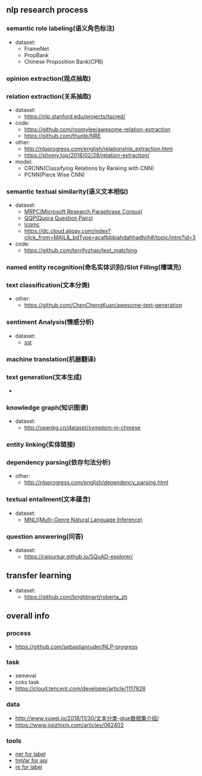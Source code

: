 ## nlp research process


### semantic role labeling(语义角色标注)
- dataset:
  - FrameNet
  - PropBank
  - Chinese Proposition Bank(CPB)

### opinion extraction(观点抽取)

### relation extraction(关系抽取)
- dataset:
  - https://nlp.stanford.edu/projects/tacred/
- code:
  - https://github.com/roomylee/awesome-relation-extraction
  - https://github.com/thunlp/NRE
- other:
  - http://nlpprogress.com/english/relationship_extraction.html
  - https://shomy.top/2018/02/28/relation-extraction/
- model:
  - CRCNN(Classifying Relations by Ranking with CNN)
  - PCNN(Piece Wise CNN)

### semantic textual similarity(语义文本相似)
- dataset:
  - [MRPC(Microsoft Research Paraphrase Corpus)](https://www.microsoft.com/en-us/download/details.aspx?id=52398)
  - [QQP(Quora Question Pairs)](https://www.quora.com/q/quoradata/First-Quora-Dataset-Release-Question-Pairs)
  - [lcqmc](http://icrc.hitsz.edu.cn/info/1037/1146.htm)
  - https://dc.cloud.alipay.com/index?click_from=MAIL&_bdType=acafbbbiahdahhadhiih#/topic/intro?id=3
- code:
  - https://github.com/terrifyzhao/text_matching

### named entity recognition(命名实体识别)/Slot Filling(槽填充)

### text classification(文本分类)
- other:
  - https://github.com/ChenChengKuan/awesome-text-generation

### sentiment Analysis(情感分析)
- dataset:
  - [sst](http://ai.stanford.edu/~amaas/data/sentiment/)

### machine translation(机器翻译)

### text generation(文本生成)
-

### knowledge graph(知识图谱)
- dataset:
  - http://openkg.cn/dataset/symptom-in-chinese

### entity linking(实体链接)

### dependency parsing(依存句法分析)
- other:
  - http://nlpprogress.com/english/dependency_parsing.html

### textual entailment(文本蕴含)
- dataset:
  - [MNLI(Multi-Genre Natural Language Inference)](http://www.nyu.edu/projects/bowman/multinli/)

### question answering(问答)
- dataset:
  - https://rajpurkar.github.io/SQuAD-explorer/

## transfer learning
- dataset:
  - https://github.com/brightmart/roberta_zh

## overall info


### process
- https://github.com/sebastianruder/NLP-progress

### task
- semeval
- ccks task
- https://cloud.tencent.com/developer/article/1117928

### data
- http://www.xuwei.io/2018/11/30/文本分类-glue数据集介绍/
- https://www.jiqizhixin.com/articles/062402

### tools
- [ner for label](https://rasahq.github.io/rasa-nlu-trainer/)
- [tmVar for api](https://www.ncbi.nlm.nih.gov/research/bionlp/Tools/tmvar/)
- [re for label](http://brat.nlplab.org/installation.html)
